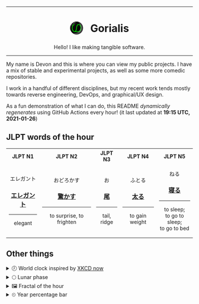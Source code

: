 ***

<h1 align="center">
<sub>
    <img src="readme/resources/avatar.png" height="36">
</sub>
&nbsp;
Gorialis
</h1>
<p align="center">
Hello! I like making tangible software.
</p>

***

My name is Devon and this is where you can view my public projects. I have a mix of stable and experimental projects, as well as some more comedic repositories.

I work in a handful of different disciplines, but my recent work tends mostly towards reverse engineering, DevOps, and graphical/UX design.

As a fun demonstration of what I can do, this README *dynamically regenerates* using GitHub Actions every hour! (it last updated at **19:15 UTC, 2021-01-26**)

<h2>JLPT words of the hour</h2>
<table>
    <tr>
        <th>JLPT N1</th>
        <th>JLPT N2</th>
        <th>JLPT N3</th>
        <th>JLPT N4</th>
        <th>JLPT N5</th>
    </tr>
    <tr>
        <td>
            <p align="center">エレガント</p>
            <h3 align="center"><b><a href="https://jisho.org/search/%E3%82%A8%E3%83%AC%E3%82%AC%E3%83%B3%E3%83%88">エレガント</a></b></h3>
            <hr>
            <p align="center">elegant</p>
        </td>
        <td>
            <p align="center">おどろかす</p>
            <h3 align="center"><b><a href="https://jisho.org/search/%E9%A9%9A%E3%81%8B%E3%81%99">驚かす</a></b></h3>
            <hr>
            <p align="center">to surprise,<wbr> to frighten</p>
        </td>
        <td>
            <p align="center">お</p>
            <h3 align="center"><b><a href="https://jisho.org/search/%E5%B0%BE">尾</a></b></h3>
            <hr>
            <p align="center">tail,<wbr> ridge</p>
        </td>
        <td>
            <p align="center">ふとる</p>
            <h3 align="center"><b><a href="https://jisho.org/search/%E5%A4%AA%E3%82%8B">太る</a></b></h3>
            <hr>
            <p align="center">to gain weight</p>
        </td>
        <td>
            <p align="center">ねる</p>
            <h3 align="center"><b><a href="https://jisho.org/search/%E5%AF%9D%E3%82%8B">寝る</a></b></h3>
            <hr>
            <p align="center">to sleep;<br> to go to sleep;<br> to go to bed</p>
        </td>
    </tr>
</table>

<h2>Other things</h2>
<details>
<summary>🕖  World clock inspired by <a href="https://xkcd.com/now">XKCD now</a></summary>

> <img src="generated/now.png" width="512">

</details>
<details>
<summary>🌕 Lunar phase</summary>

The moon is approximately 48.07% through its phase (Full Moon).

</details>
<details>
<summary>&#x1f5bc; Fractal of the hour</summary>

> <img src="generated/fractal.png" width="512">

</details>
<details>
<summary>&#x23f2; Year percentage bar</summary>
<pre><code>2021 [█▁▁▁▁▁▁▁▁▁▁▁▁▁▁▁▁▁▁▁] 7.07%</code></pre>
</details>
